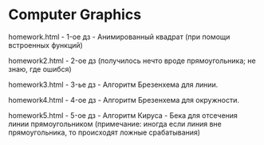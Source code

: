 # Computer Graphics
homework.html - 1-ое дз - Анимированный квадрат (при помощи встроенных функций)

homework2.html - 2-ое дз (получилось нечто вроде прямоугольника; не знаю, где ошибся)

homework3.html - 3-ье дз - Алгоритм Брезенхема для линии.

homework4.html - 4-ое дз - Алгоритм Брезенхема для окружности.

homework5.html - 5-ое дз - Алгоритм Кируса - Бека для отсечения линии прямоугольником (примечание: иногда если линия вне прямоугольника, то происходят ложные срабатывания)
